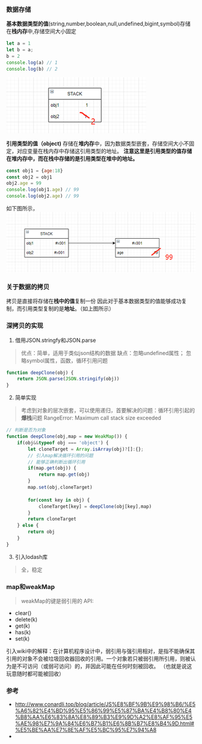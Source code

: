 ### 数据存储
**基本数据类型的值**(string,number,boolean,null,undefined,bigint,symbol)存储在**栈内存**中,存储空间大小固定
```js
let a = 1
let b = a;
b = 2
console.log(a) // 1
console.log(b) // 2
```
![image-20211019124005717](./img/primitive-stack.png)

**引用类型的值（object)** 存储在**堆内存**中，因为数据类型嵌套，存储空间大小不固定，对应变量在栈内存中存储这引用类型的地址。
**注意这里是引用类型的值存储在堆内存中，而在栈中存储的是引用类型在堆中的地址。**
```js
const obj1 = {age:18}
const obj2 = obj1
obj2.age = 99
console.log(obj1.age) // 99
console.log(obj2.age) // 99
```
如下图所示，
![image-20211019123737960](./img/obj-stack.png)


### 关于数据的拷贝
拷贝是直接将存储在**栈中的值**复制一份
因此对于基本数据类型的值能够成功复制，而引用类型复制的是**地址**。（如上图所示）

### 深拷贝的实现
1. 借用JSON.stringfy和JSON.parse
> 优点：简单，适用于类似json结构的数据
> 缺点：忽略undefined属性； 忽略symbol属性，函数，循环引用问题
```js
function deepClone(obj) {
    return JSON.parse(JSON.stringify(obj))
}
```
2. 简单实现 
> 考虑到对象的层次嵌套，可以使用递归，首要解决的问题：循环引用引起的**爆栈**问题
> RangeError: Maximum call stack size exceeded
```js
// 判断是否为对象
function deepClone(obj,map = new WeakMap()) {
    if(obj&&typeof obj === 'object') {
        let cloneTarget = Array.isArray(obj)?[]:{};
        // 引入map解决循环引用的问题
        // 能够正确判断出循环引用
        if(map.get(obj)) {
            return map.get(obj)
        }
        map.set(obj,cloneTarget)

        for(const key in obj) {
            cloneTarget[key] = deepClone(obj[key],map)
        }
        return cloneTarget
    } else {
        return obj
    }
}
```
3. 引入lodash库
> 全，稳定
### map和weakMap
> weakMap的键是弱引用的
API: 
- clear()
- delete(k)
- get(k)
- has(k)
- set(k)


引入wiki中的解释：在计算机程序设计中，弱引用与强引用相对，是指不能确保其引用的对象不会被垃圾回收器回收的引用。一个对象若只被弱引用所引用，则被认为是不可访问（或弱可访问）的，并因此可能在任何时刻被回收。 （也就是说这玩意随时都可能被回收）


### 参考
- http://www.conardli.top/blog/article/JS%E8%BF%9B%E9%98%B6/%E5%A6%82%E4%BD%95%E5%86%99%E5%87%BA%E4%B8%80%E4%B8%AA%E6%83%8A%E8%89%B3%E9%9D%A2%E8%AF%95%E5%AE%98%E7%9A%84%E6%B7%B1%E6%8B%B7%E8%B4%9D.html#%E5%BE%AA%E7%8E%AF%E5%BC%95%E7%94%A8
- 
